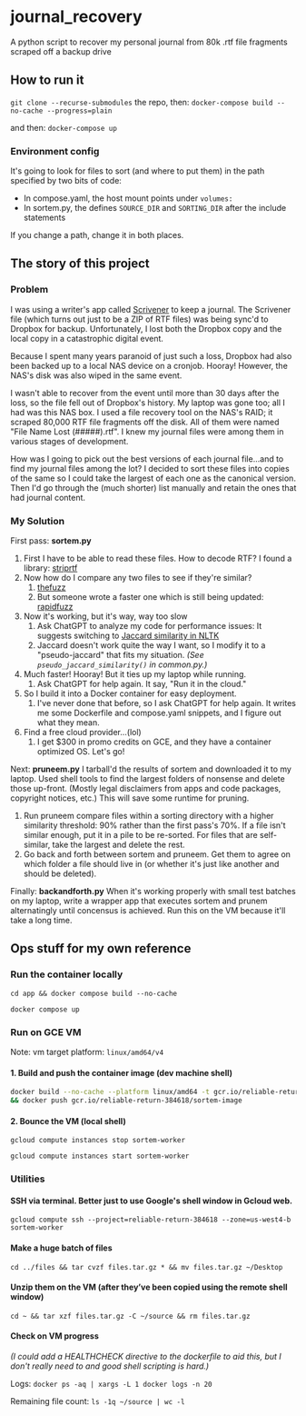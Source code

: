 # journal_recovery
A python script to recover my personal journal from 80k .rtf file fragments scraped off a backup drive

## How to run it
`git clone --recurse-submodules` the repo, then: `docker-compose build --no-cache --progress=plain`

and then: `docker-compose up`

### Environment config

It's going to look for files to sort (and where to put them) in the path specified by two bits of code:
* In compose.yaml, the host mount points under `volumes:`
* In sortem.py, the defines `SOURCE_DIR` and `SORTING_DIR` after the include statements

If you change a path, change it in both places.

## The story of this project

### Problem
I was using a writer's app called [Scrivener](https://www.literatureandlatte.com/scrivener/) to keep a journal. The Scrivener file (which turns out just to be a ZIP of RTF files) was being sync'd to Dropbox for backup. Unfortunately, I lost both the Dropbox copy and the local copy in a catastrophic digital event.

Because I spent many years paranoid of just such a loss, Dropbox had also been backed up to a local NAS device on a cronjob. Hooray! However, the NAS's disk was also wiped in the same event.

I wasn't able to recover from the event until more than 30 days after the loss, so the file fell out of Dropbox's history. My laptop was gone too; all I had was this NAS box. I used a file recovery tool on the NAS's RAID; it scraped 80,000 RTF file fragments off the disk. All of them were named "File Name Lost (#####).rtf". I knew my journal files were among them in various stages of development.

How was I going to pick out the best versions of each journal file...and to find my journal files among the lot? I decided to sort these files into copies of the same so I could take the largest of each one as the canonical version. Then I'd go through the (much shorter) list manually and retain the ones that had journal content.

### My Solution
First pass: **sortem.py**
1. First I have to be able to read these files. How to decode RTF? I found a library: [striprtf](https://github.com/joshy/striprtf)
1. Now how do I compare any two files to see if they're similar?
    1. [thefuzz](https://github.com/seatgeek/thefuzz)
    1. But someone wrote a faster one which is still being updated: [rapidfuzz](https://maxbachmann.github.io/RapidFuzz/Installation.html)
1. Now it's working, but it's way, way too slow
    1. Ask ChatGPT to analyze my code for performance issues: It suggests switching to [Jaccard similarity in NLTK](https://www.nltk.org/_modules/nltk/metrics/distance.html#jaccard_distance)
    1. Jaccard doesn't work quite the way I want, so I modify it to a "pseudo-jaccard" that fits my situation. *(See `pseudo_jaccard_similarity()` in common.py.)*
1. Much faster! Hooray! But it ties up my laptop while running.
    1. Ask ChatGPT for help again. It say, "Run it in the cloud."
1. So I build it into a Docker container for easy deployment.
    1. I've never done that before, so I ask ChatGPT for help again. It writes me some Dockerfile and compose.yaml snippets, and I figure out what they mean.
1. Find a free cloud provider...(lol)
    1. I get $300 in promo credits on GCE, and they have a container optimized OS. Let's go!

Next: **pruneem.py**
I tarball'd the results of sortem and downloaded it to my laptop. Used shell tools to find the largest folders of nonsense and delete those up-front. (Mostly legal disclaimers from apps and code packages, copyright notices, etc.) This will save some runtime for pruning.
1. Run pruneem compare files within a sorting directory with a higher similarity threshold: 90% rather than the first pass's 70%. If a file isn't similar enough, put it in a pile to be re-sorted. For files that are self-similar, take the largest and delete the rest.
1. Go back and forth between sortem and pruneem. Get them to agree on which folder a file should live in (or whether it's just like another and should be deleted).

Finally: **backandforth.py**
When it's working properly with small test batches on my laptop, write a wrapper app that executes sortem and prunem alternatingly until concensus is achieved. Run this on the VM because it'll take a long time.

## Ops stuff for my own reference
### Run the container locally
`cd app && docker compose build --no-cache`

`docker compose up`

### Run on GCE VM
Note: vm target platform: `linux/amd64/v4`

#### 1. Build and push the container image (dev machine shell)
```bash
docker build --no-cache --platform linux/amd64 -t gcr.io/reliable-return-384618/sortem-image . \
&& docker push gcr.io/reliable-return-384618/sortem-image
```

#### 2. Bounce the VM (local shell)
`gcloud compute instances stop sortem-worker`

`gcloud compute instances start sortem-worker`

### Utilities
#### SSH via terminal. Better just to use Google's shell window in Gcloud web.
`gcloud compute ssh --project=reliable-return-384618 --zone=us-west4-b sortem-worker`

#### Make a huge batch of files
`cd ../files && tar cvzf files.tar.gz * && mv files.tar.gz ~/Desktop`

#### Unzip them on the VM (after they’ve been copied using the remote shell window)
`cd ~ && tar xzf files.tar.gz -C ~/source && rm files.tar.gz`

#### Check on VM progress
*(I could add a HEALTHCHECK directive to the dockerfile to aid this, but I don't really need to and good shell scripting is hard.)*

Logs: `docker ps -aq | xargs -L 1 docker logs -n 20`

Remaining file count: `ls -1q ~/source | wc -l`
